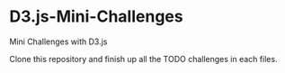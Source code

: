 # D3.js-Mini-Challenges

Mini Challenges with D3.js

Clone this repository and finish up all the TODO challenges in each files.
